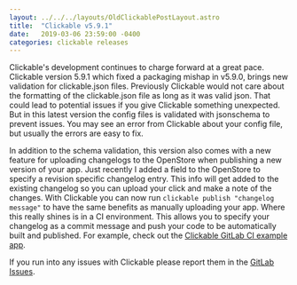```yaml
---
layout: ../../../layouts/OldClickablePostLayout.astro
title:  "Clickable v5.9.1"
date:   2019-03-06 23:59:00 -0400
categories: clickable releases
---
```


Clickable's development continues to charge forward at a great pace. Clickable
version 5.9.1 which fixed a packaging mishap in v5.9.0, brings new validation
for clickable.json files. Previously Clickable would not care about the
formatting of the clickable.json file as long as it was valid json. That
could lead to potential issues if you give Clickable something unexpected.
But in this latest version the config files is validated with jsonschema to
prevent issues. You may see an error from Clickable about your config file,
but usually the errors are easy to fix.

In addition to the schema validation, this version also comes with a new feature
for uploading changelogs to the OpenStore when publishing a new version of your
app. Just recently I added a field to the OpenStore to specify a revision
specific changelog entry. This info will get added to the existing changelog
so you can upload your click and make a note of the changes. With Clickable
you can now run `clickable publish "changelog message"` to have the same
benefits as manually uploading your app. Where this really shines is in a CI
environment. This allows you to specify your changelog as a commit message
and push your code to be automatically built and published. For example,
check out the [Clickable GitLab CI example app](https://gitlab.com/clickable/clickable-gitlab-ci-test/blob/master/.gitlab-ci.yml#L7).

If you run into any issues with Clickable please report them in the
[GitLab Issues](https://gitlab.com/clickable/clickable/issues).
